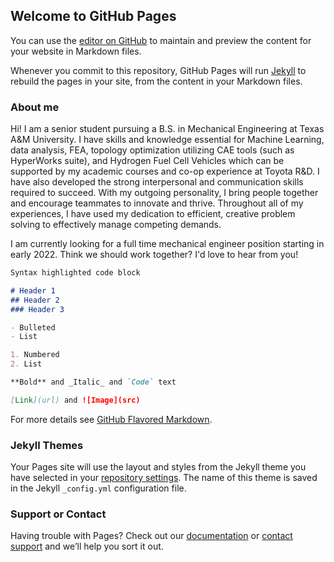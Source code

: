## Welcome to GitHub Pages

You can use the [editor on GitHub](https://github.com/MelodyMLyu/Projects/edit/gh-pages/index.md) to maintain and preview the content for your website in Markdown files.

Whenever you commit to this repository, GitHub Pages will run [Jekyll](https://jekyllrb.com/) to rebuild the pages in your site, from the content in your Markdown files.

### About me
Hi! I am a senior student pursuing a B.S. in Mechanical Engineering at Texas A&M University. I have skills and knowledge essential for Machine Learning, data analysis, FEA, topology optimization utilizing CAE tools (such as HyperWorks suite), and Hydrogen Fuel Cell Vehicles which can be supported by my academic courses and co-op experience at Toyota R&D. I have also developed the strong interpersonal and communication skills required to succeed. With my outgoing personality, I bring people together and encourage teammates to innovate and thrive. Throughout all of my experiences, I have used my dedication to efficient, creative problem solving to effectively manage competing demands.

I am currently looking for a full time mechanical engineer position starting in early 2022. Think we should work together? I'd love to hear from you!


```markdown
Syntax highlighted code block

# Header 1
## Header 2
### Header 3

- Bulleted
- List

1. Numbered
2. List

**Bold** and _Italic_ and `Code` text

[Link](url) and ![Image](src)
```

For more details see [GitHub Flavored Markdown](https://guides.github.com/features/mastering-markdown/).

### Jekyll Themes

Your Pages site will use the layout and styles from the Jekyll theme you have selected in your [repository settings](https://github.com/MelodyMLyu/Projects/settings/pages). The name of this theme is saved in the Jekyll `_config.yml` configuration file.

### Support or Contact

Having trouble with Pages? Check out our [documentation](https://docs.github.com/categories/github-pages-basics/) or [contact support](https://support.github.com/contact) and we’ll help you sort it out.

